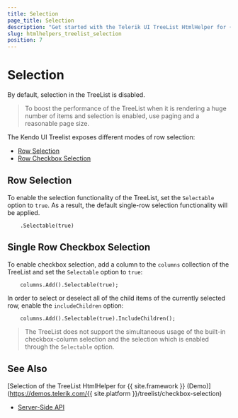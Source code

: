 ```yaml
---
title: Selection
page_title: Selection
description: "Get started with the Telerik UI TreeList HtmlHelper for {{ site.framework }} and learn how to configure its select functionality."
slug: htmlhelpers_treelist_selection
position: 7
---
```


# Selection

By default, selection in the TreeList is disabled.

> To boost the performance of the TreeList when it is rendering a huge number of items and selection is enabled, use paging and a reasonable page size.

The Kendo UI Treelist exposes different modes of row selection:

* [Row Selection](#row-selection)
* [Row Checkbox Selection](#single-row-checkbox-selection)

## Row Selection

To enable the selection functionality of the TreeList, set the `Selectable` option to `true`. As a result, the default single-row selection functionality will be applied.

```
    .Selectable(true)
```

## Single Row Checkbox Selection

To enable checkbox selection, add a column to the `columns` collection of the TreeList and set the `Selectable` option to `true`:
 
```
    columns.Add().Selectable(true);
```
In order to select or deselect all of the child items of the currently selected row, enable the `includeChildren` option:

```
    columns.Add().Selectable(true).IncludeChildren();
```

> The TreeList does not support the simultaneous usage of the built-in checkbox-column selection and the selection which is enabled through the `Selectable` option.

## See Also

[Selection of the TreeList HtmlHelper for {{ site.framework }} (Demo)](https://demos.telerik.com/{{ site.platform }}/treelist/checkbox-selection)
* [Server-Side API](/api/selection)